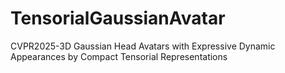 # TensorialGaussianAvatar
CVPR2025-3D Gaussian Head Avatars with Expressive Dynamic Appearances by Compact Tensorial Representations
